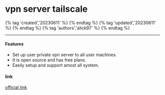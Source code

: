 # vpn server tailscale

{% tag 'created','20230611' %} {% endtag %} {% tag 'updated','20230611' %} {% endtag %} {% tag 'authors','alick97' %} {% endtag %}

---

#### Features
- Set up user private vpn server to all user machines.
- It is open source and has free plans.
- Easily setup and support amost all system.

#### link
[official link](https://tailscale.com/)